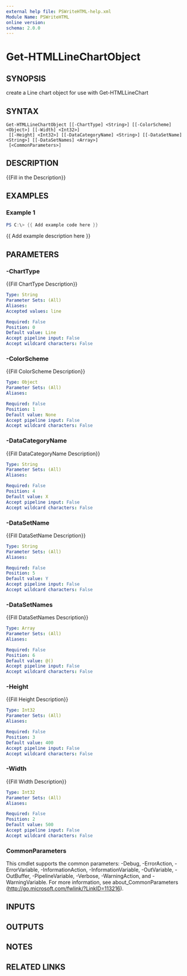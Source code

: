 ```yaml
---
external help file: PSWriteHTML-help.xml
Module Name: PSWriteHTML
online version:
schema: 2.0.0
---
```


# Get-HTMLLineChartObject

## SYNOPSIS
create a Line chart object for use with Get-HTMLLineChart

## SYNTAX

```
Get-HTMLLineChartObject [[-ChartType] <String>] [[-ColorScheme] <Object>] [[-Width] <Int32>]
 [[-Height] <Int32>] [[-DataCategoryName] <String>] [[-DataSetName] <String>] [[-DataSetNames] <Array>]
 [<CommonParameters>]
```

## DESCRIPTION
{{Fill in the Description}}

## EXAMPLES

### Example 1
```powershell
PS C:\> {{ Add example code here }}
```

{{ Add example description here }}

## PARAMETERS

### -ChartType
{{Fill ChartType Description}}

```yaml
Type: String
Parameter Sets: (All)
Aliases:
Accepted values: line

Required: False
Position: 0
Default value: Line
Accept pipeline input: False
Accept wildcard characters: False
```

### -ColorScheme
{{Fill ColorScheme Description}}

```yaml
Type: Object
Parameter Sets: (All)
Aliases:

Required: False
Position: 1
Default value: None
Accept pipeline input: False
Accept wildcard characters: False
```

### -DataCategoryName
{{Fill DataCategoryName Description}}

```yaml
Type: String
Parameter Sets: (All)
Aliases:

Required: False
Position: 4
Default value: X
Accept pipeline input: False
Accept wildcard characters: False
```

### -DataSetName
{{Fill DataSetName Description}}

```yaml
Type: String
Parameter Sets: (All)
Aliases:

Required: False
Position: 5
Default value: Y
Accept pipeline input: False
Accept wildcard characters: False
```

### -DataSetNames
{{Fill DataSetNames Description}}

```yaml
Type: Array
Parameter Sets: (All)
Aliases:

Required: False
Position: 6
Default value: @()
Accept pipeline input: False
Accept wildcard characters: False
```

### -Height
{{Fill Height Description}}

```yaml
Type: Int32
Parameter Sets: (All)
Aliases:

Required: False
Position: 3
Default value: 400
Accept pipeline input: False
Accept wildcard characters: False
```

### -Width
{{Fill Width Description}}

```yaml
Type: Int32
Parameter Sets: (All)
Aliases:

Required: False
Position: 2
Default value: 500
Accept pipeline input: False
Accept wildcard characters: False
```

### CommonParameters
This cmdlet supports the common parameters: -Debug, -ErrorAction, -ErrorVariable, -InformationAction, -InformationVariable, -OutVariable, -OutBuffer, -PipelineVariable, -Verbose, -WarningAction, and -WarningVariable. For more information, see about_CommonParameters (http://go.microsoft.com/fwlink/?LinkID=113216).

## INPUTS

## OUTPUTS

## NOTES

## RELATED LINKS
